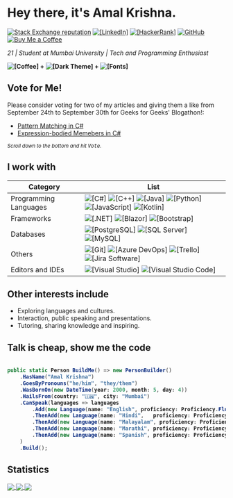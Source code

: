 # Hey there, it's Amal Krishna. 
[![Stack Exchange reputation](https://img.shields.io/stackexchange/stackoverflow/r/11455105?logo=stackoverflow)](https://stackoverflow.com/users/11455105/) [![[LinkedIn]](https://img.shields.io/badge/LinkedIn-0A66C2?logo=LinkedIn)](https://www.linkedin.com/in/amallkrishna/) [![[HackerRank]](https://img.shields.io/badge/HackerRank-00EA64?logo=HackerRank&logoColor=black)](https://www.hackerrank.com/amalkrishna263) [![GitHub](https://img.shields.io/badge/-GitHub-black?logo=GitHub)](https://github.com/amal-stack) [![Buy Me a Coffee](https://img.shields.io/badge/-Buy%20Me%20a%20Coffee-FFDD00?logo=BuyMeACoffee&logoColor=black)](https://www.buymeacoffee.com/amalk)

*21 | Student at Mumbai University | Tech and Programming Enthusiast*


**![[Coffee]](https://img.shields.io/badge/-☕Coffee-6f4e37) + ![[Dark Theme]](https://img.shields.io/badge/-🌙Dark%20Theme-black) + ![[Fonts]](https://img.shields.io/badge/-🔤Fonts%20with%20Ligatures-blue)** 

## Vote for Me!
Please consider voting for two of my articles and giving them a like from September 24th to September 30th for Geeks for Geeks' Blogathon!:

* [Pattern Matching in C#](https://www.geeksforgeeks.org/pattern-matching-in-c-sharp/)
* [Expression-bodied Memebers in C#](https://www.geeksforgeeks.org/expression-bodied-members-in-c-sharp/)

<sub> *Scroll down to the bottom and hit <kbd>Vote</kbd>.* </sub>

## I work with
| Category | List
|----------|-----
| Programming Languages | ![[C#]](https://img.shields.io/badge/-C%23-239120?logo=CSharp) ![[C++]](https://img.shields.io/badge/-C++-00599C?logo=C%2B%2B) ![[Java]](https://img.shields.io/badge/-Java-007396?logo=Java) ![[Python]](https://img.shields.io/badge/-Python-3776AB?logo=Python&logoColor=white) ![[JavaScript]](https://img.shields.io/badge/-JavaScript-F7DF1E?logo=JavaScript&logoColor=black) ![[Kotlin]](https://img.shields.io/badge/-Kotlin-0095D5?logo=Kotlin&logoColor=white) |
| Frameworks | ![[.NET]](https://img.shields.io/badge/-.NET-512BD4?logo=.NET) ![[Blazor]](https://img.shields.io/badge/-Blazor-512BD4?logo=Blazor) ![[Bootstrap]](https://img.shields.io/badge/-Bootstrap-7952B3?logo=Bootstrap&logoColor=white) |
| Databases | ![[PostgreSQL]](https://img.shields.io/badge/-PostgreSQL-4169E1?logo=PostgreSQL&logoColor=white) ![[SQL Server]](https://img.shields.io/badge/-Microsoft%20SQL%20Server-CC2927?logo=MicrosoftSQLServer&logoColor=white) ![[MySQL]](https://img.shields.io/badge/-MySQL-4479A1?logo=MySQL&logoColor=white) |
| Others | ![[Git]](https://img.shields.io/badge/-Git-F05032?logo=Git&logoColor=white) ![[Azure DevOps]](https://img.shields.io/badge/-Azure%20DevOps-0078D7?logo=AzureDevops) ![[Trello]](https://img.shields.io/badge/-Trello-0052CC?logo=Trello) ![[Jira Software]](https://img.shields.io/badge/-Jira%20Software-0052CC?logo=JiraSoftware) |
| Editors and IDEs | ![[Visual Studio]](https://img.shields.io/badge/-Visual%20Studio-5C2D91?logo=VisualStudio&logoColor=white) ![[Visual Studio Code]](https://img.shields.io/badge/-Visual%20Studio%20Code-007ACC?logo=VisualStudioCode&logoColor=white)|

## Other interests include 
* Exploring languages and cultures.
* Interaction, public speaking and presentations.
* Tutoring, sharing knowledge and inspiring.


## Talk is cheap, show me the code

<h4>

```csharp

public static Person BuildMe() => new PersonBuilder()
    .HasName("Amal Krishna")
    .GoesByPronouns("he/him", "they/them")
    .WasBornOn(new DateTime(year: 2000, month: 5, day: 4))
    .HailsFrom(country: "🇮🇳", city: "Mumbai")
    .CanSpeak(languages => languages
        .Add(new Language(name: "English", proficiency: Proficiency.Fluent))
        .ThenAdd(new Language(name: "Hindi",   proficiency: Proficiency.Fluent))
        .ThenAdd(new Language(name: "Malayalam", proficiency: Proficiency.Native))
        .ThenAdd(new Language(name: "Marathi", proficiency: Proficiency.Intermediate))
        .ThenAdd(new Language(name: "Spanish", proficiency: Proficiency.Elementary))
    )
    .Build();

```

</h4>



## Statistics


<a href="https://github.com/anuraghazra/github-readme-stats">
  <img align="center" src="https://github-readme-stats.vercel.app/api?username=amal-stack&theme=material-palenight&count_private=true&show_icons=true"/>
</a>
<a href="https://github.com/anuraghazra/github-readme-stats">
  <img align="center" src="https://github-readme-stats.vercel.app/api/top-langs/?username=amal-stack&theme=material-palenight&layout=compact" />
</a>


<a href="https://github.com/anuraghazra/github-readme-stats">
  <img align="center" src="https://github-readme-stats.vercel.app/api/wakatime?username=amalkrishna&theme=material-palenight&layout=compact" />
</a>





<!---
amal-stack/amal-stack is a ✨ special ✨ repository because its `README.md` (this file) appears on your GitHub profile.
You can click the Preview link to take a look at your changes.
--->
